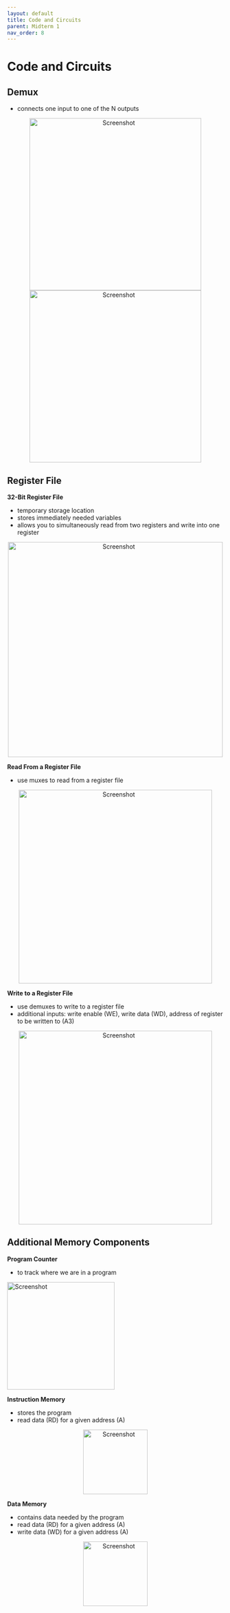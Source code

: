 ```yaml
---
layout: default
title: Code and Circuits
parent: Midterm 1
nav_order: 8
---
```

# Code and Circuits
## Demux
- connects one input to one of the N outputs
<div style="text-align: center;">
  <img src="{{ '/images/Screenshot 2024-09-12 at 9.58.33 PM.png' | relative_url }}" alt="Screenshot" width="400">
</div>

<div style="text-align: center;">
  <img src="{{ '/images/Screenshot 2024-09-12 at 9.59.29 PM.png' | relative_url }}" alt="Screenshot" width="400">
</div>

## Register File
**32-Bit Register File**
- temporary storage location
- stores immediately needed variables
- allows you to simultaneously read from two registers and write into one register
<div style="text-align: center;">
  <img src="{{ '/images/Screenshot 2024-09-12 at 10.00.04 PM.png' | relative_url }}" alt="Screenshot" width="500">
</div>

**Read From a Register File**
- use muxes to read from a register file
<div style="text-align: center;">
  <img src="{{ '/images/Screen Shot 2024-02-07 at 5.10.23 PM.png' | relative_url }}" alt="Screenshot" width="450">
</div>

**Write to a Register File**
- use demuxes to write to a register file
- additional inputs: write enable (WE), write data (WD), address of register to be written to (A3)
<div style="text-align: center;">
  <img src="{{ '/images/Screen Shot 2024-02-07 at 5.17.42 PM.png' | relative_url }}" alt="Screenshot" width="450">
</div>

## Additional Memory Components
**Program Counter**
- to track where we are in a program
<div style="text-align: 200]] ![[Screen Shot 2024-02-05 at 2.31.57 PM.png;">
  <img src="{{ '/images/Screen Shot 2024-02-05 at 2.31.19 PM.png' | relative_url }}" alt="Screenshot" width="250">
</div>

**Instruction Memory**
- stores the program
- read data (RD) for a given address (A)
<div style="text-align: center;">
  <img src="{{ '/images/Screen Shot 2024-02-07 at 6.17.22 PM.png' | relative_url }}" alt="Screenshot" width="150">
</div>

**Data Memory**
- contains data needed by the program
- read data (RD) for a given address (A)
- write data (WD) for a given address (A)
<div style="text-align: center;">
  <img src="{{ '/images/Screen Shot 2024-02-07 at 6.24.47 PM.png' | relative_url }}" alt="Screenshot" width="150">
</div>